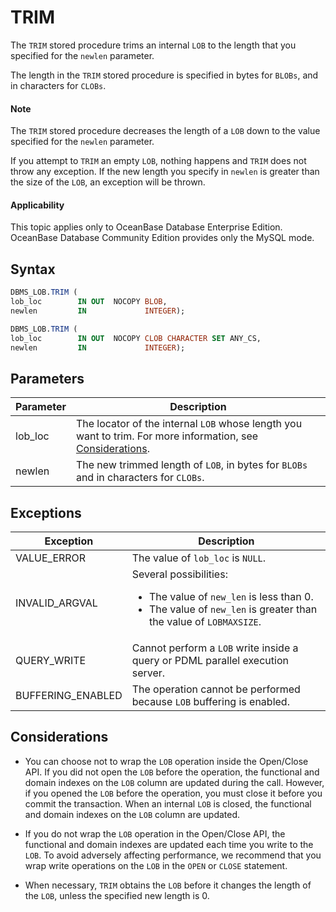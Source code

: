 TRIM
=========================

The `TRIM` stored procedure trims an internal `LOB` to the length that you specified for the `newlen` parameter.

The length in the `TRIM` stored procedure is specified in bytes for `BLOBs`, and in characters for `CLOBs`.

  <main id="notice" type='explain'>
    <h4>Note</h4>
    <p>The <code>TRIM</code> stored procedure decreases the length of a <code>LOB</code> down to the value specified for the <code>newlen</code> parameter. </p>
  </main>

If you attempt to `TRIM` an empty `LOB`, nothing happens and `TRIM` does not throw any exception. If the new length you specify in `newlen` is greater than the size of the `LOB`, an exception will be thrown.


  <main id="notice" >
    <h4>Applicability</h4>
    <p>This topic applies only to OceanBase Database Enterprise Edition. OceanBase Database Community Edition provides only the MySQL mode. </p>
  </main>


Syntax
-----------

```sql
DBMS_LOB.TRIM (
lob_loc        IN OUT  NOCOPY BLOB,
newlen         IN             INTEGER);

DBMS_LOB.TRIM (
lob_loc        IN OUT  NOCOPY CLOB CHARACTER SET ANY_CS,
newlen         IN             INTEGER);
```



Parameters
-------------



| **Parameter** | **Description** |
|---------|---------------------------------------------------------------------------------------|
| lob_loc | The locator of the internal `LOB` whose length you want to trim. For more information, see [Considerations](../9300.dbms-lob-oracle/100.dbms-lob-overview-oracle.md).  |
| newlen | The new trimmed length of `LOB`, in bytes for `BLOBs` and in characters for `CLOBs`.  |



Exceptions
-------------



| **Exception** | **Description** |
|-------------------|------------------------------------------------------------------------------------------------------------------------------------------------------------------|
| VALUE_ERROR | The value of `lob_loc` is `NULL`.  |
| INVALID_ARGVAL | Several possibilities: <ul><li> The value of `new_len` is less than 0.   </li><li> The value of `new_len` is greater than the value of `LOBMAXSIZE`. </li></ul> |
| QUERY_WRITE | Cannot perform a `LOB` write inside a query or PDML parallel execution server.  |
| BUFFERING_ENABLED | The operation cannot be performed because `LOB` buffering is enabled.  |



Considerations
-------------

* You can choose not to wrap the `LOB` operation inside the Open/Close API.  If you did not open the `LOB` before the operation, the functional and domain indexes on the `LOB` column are updated during the call.  However, if you opened the `LOB` before the operation, you must close it before you commit the transaction. When an internal `LOB` is closed, the functional and domain indexes on the `LOB` column are updated.



* If you do not wrap the `LOB` operation in the Open/Close API, the functional and domain indexes are updated each time you write to the `LOB`. To avoid adversely affecting performance, we recommend that you wrap write operations on the `LOB` in the `OPEN` or `CLOSE` statement.



* When necessary, `TRIM` obtains the `LOB` before it changes the length of the `LOB`, unless the specified new length is 0.





